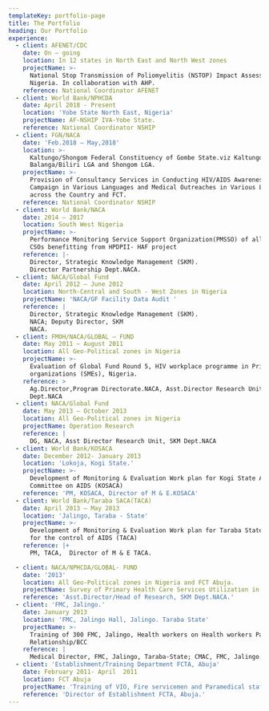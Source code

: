 ```yaml
---
templateKey: portfolio-page
title: The Portfolio
heading: Our Portfolio
experience:
  - client: AFENET/CDC
    date: On – going
    location: In 12 states in North East and North West zones
    projectName: >-
      National Stop Transmission of Poliomyelitis (NSTOP) Impact Assessment in
      Nigeria. In collaboration with AHP.
    reference: National Coordinator AFENET
  - client: World Bank/NPHCDA
    date: April 2018 - Present
    location: 'Yobe State North East, Nigeria'
    projectName: AF-NSHIP IVA-Yobe State.
    reference: National Coordinator NSHIP
  - client: FGN/NACA
    date: 'Feb.2018 – May,2018'
    location: >-
      Kaltungo/Shongom Federal Constituency of Gombe State.viz Kaltungo LGA,
      Balanga/Biliri LGA and Shongom LGA.
    projectName: >-
      Provision of Consultancy Services in Conducting HIV/AIDS Awareness
      Campaign in Various Languages and Medical Outreaches in Various Locations
      across the Country and FCT.
    reference: National Coordinator NSHIP
  - client: World Bank/NACA
    date: 2014 – 2017
    location: South West Nigeria
    projectName: >-
      Performance Monitoring Service Support Organization(PMSSO) of all the 115
      CSOs benefitting from HPDPII- HAF project 
    reference: |-
      Director, Strategic Knowledge Management (SKM).
      Director Partnership Dept.NACA.
  - client: NACA/Global Fund
    date: April 2012 – June 2012
    location: North-Central and South - West Zones in Nigeria
    projectName: 'NACA/GF Facility Data Audit '
    reference: |
      Director, Strategic Knowledge Management (SKM).
      NACA; Deputy Director, SKM
      NACA.
  - client: FMOH/NACA/GLOBAL – FUND
    date: May 2011 – August 2011
    location: All Geo-Political zones in Nigeria
    projectName: >-
      Evaluation of Global Fund Round 5, HIV workplace programme in Private
      organizations (SMEs), Nigeria.
    reference: >
      Ag.Director,Program Directorate.NACA, Asst.Director Research Unit,SKM
      Dept.NACA
  - client: NACA/Global Fund
    date: May 2013 – October 2013
    location: All Geo-Political zones in Nigeria
    projectName: Operation Research
    reference: |
      DG, NACA, Asst Director Research Unit, SKM Dept.NACA
  - client: World Bank/KOSACA
    date: December 2012- January 2013
    location: 'Lokoja, Kogi State.'
    projectName: >-
      Development of Monitoring & Evaluation Work plan for Kogi State Action
      Committee on AIDS (KOSACA)
    reference: 'PM, KOSACA, Director of M & E.KOSACA'
  - client: World Bank/Taraba SACA(TACA)
    date: April 2013 – May 2013
    location: 'Jalingo, Taraba - State'
    projectName: >-
      Development of Monitoring & Evaluation Work plan for Taraba State Agency
      for the control of AIDS (TACA)
    reference: |+
      PM, TACA,  Director of M & E TACA.

  - client: NACA/NPHCDA/GLOBAL- FUND
    date: '2013'
    location: All Geo-Political zones in Nigeria and FCT Abuja.
    projectName: Survey of Primary Health Care Services Utilization in Nigeria.
    reference: 'Asst.Director/Head of Research, SKM Dept.NACA.'
  - client: 'FMC, Jalingo.'
    date: January 2013
    location: 'FMC, Jalingo Hall, Jalingo. Taraba State'
    projectName: >-
      Training of 300 FMC, Jalingo, Health workers on Health workers Patient
      Relationship/BCC
    reference: |
      Medical Director, FMC, Jalingo, Taraba-State; CMAC, FMC, Jalingo.
  - client: 'Establishment/Training Department FCTA, Abuja'
    date: February 2011- April  2011
    location: FCT Abuja
    projectName: 'Training of VIO, Fire servicemen and Paramedical staff of FCTA.Abuja'
    reference: 'Director of Establishment FCTA, Abuja.'
---
```


